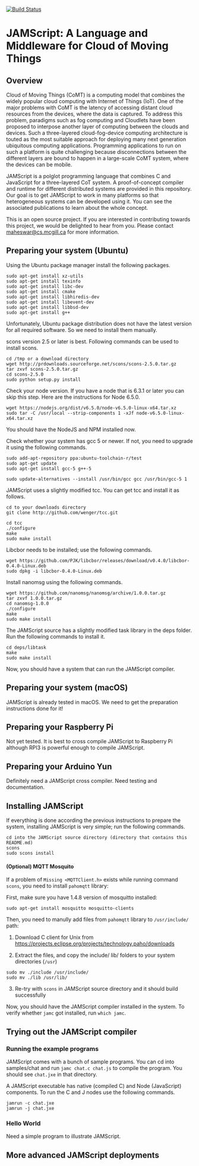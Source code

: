 [![Build Status](https://travis-ci.org/anrl/JAMScript.svg?branch=master)](https://travis-ci.org/anrl/JAMScript)

# JAMScript: A Language and Middleware for Cloud of Moving Things

## Overview

Cloud of Moving Things (CoMT) is a computing model that combines the widely popular
cloud computing with Internet of Things (IoT).
One of the major problems
with CoMT is the latency of accessing distant cloud resources from the
devices, where the data is captured. To address this problem, paradigms such
as fog computing and Cloudlets have been proposed to interpose another layer
of computing between the clouds and devices. Such a three-layered
cloud-fog-device computing architecture is touted as the most suitable
approach for deploying many next generation ubiquitous computing
applications. Programming applications to run on such a platform is quite
challenging because disconnections between the different layers are bound to
happen in a large-scale CoMT system, where the devices can be mobile.

JAMScript is a polglot programming language that combines C and JavaScript
for a three-layered CoT system. A proof-of-concept compiler and runtime for
different distributed systems are provided in this repository.
Our goal is to get JAMScript to work in many platforms so that heterogeneous
systems can be developed using it. You can see the associated publications to
learn about the whole concept.

This is an open source project. If you are interested in contributing towards this
project, we would be delighted to hear from you. Please contact maheswar@cs.mcgill.ca
for more information.

## Preparing your system (Ubuntu)    

Using the Ubuntu package manager install the following packages.
```
sudo apt-get install xz-utils
sudo apt-get install texinfo
sudo apt-get install libc-dev
sudo apt-get install cmake
sudo apt-get install libhiredis-dev
sudo apt-get install libevent-dev
sudo apt-get install libbsd-dev
sudo apt-get install g++
```

Unfortunately, Ubuntu package distribution does not have the latest version for
all required software. So we need to install them manually.

scons version 2.5 or later is best. Following commands can be used to install
scons.
```
cd /tmp or a download directory
wget http://prdownloads.sourceforge.net/scons/scons-2.5.0.tar.gz
tar zxvf scons-2.5.0.tar.gz
cd scons-2.5.0
sudo python setup.py install
```

Check your node version. If you have a node that is 6.3.1 or later you can skip this
step. Here are the instructions for Node 6.5.0.
```
wget https://nodejs.org/dist/v6.5.0/node-v6.5.0-linux-x64.tar.xz
sudo tar -C /usr/local --strip-components 1 -xJf node-v6.5.0-linux-x64.tar.xz
```
You should have the NodeJS and NPM installed now.

Check whether your system has gcc 5 or newer. If not, you need to upgrade it
using the following commands.
```
sudo add-apt-repository ppa:ubuntu-toolchain-r/test
sudo apt-get update
sudo apt-get install gcc-5 g++-5

sudo update-alternatives --install /usr/bin/gcc gcc /usr/bin/gcc-5 1
```

JAMScript uses a slightly modified tcc. You can get tcc and install it as follows.
```
cd to your downloads directory
git clone http://github.com/wenger/tcc.git

cd tcc
./configure
make
sudo make install
```

Libcbor needs to be installed; use the following commands.
```
wget https://github.com/PJK/libcbor/releases/download/v0.4.0/libcbor-0.4.0-Linux.deb
sudo dpkg -i libcbor-0.4.0-Linux.deb
```

Install nanomsg using the following commands.
```
wget https://github.com/nanomsg/nanomsg/archive/1.0.0.tar.gz
tar zxvf 1.0.0.tar.gz
cd nanomsg-1.0.0
./configure
make
sudo make install
```

The JAMScript source has a slightly modified task library in the deps folder.
Run the following commands to install it.
```
cd deps/libtask
make
sudo make install
```

Now, you should have a system that can run the JAMScript compiler.

## Preparing your system (macOS)

JAMScript is already tested in macOS. We need to get the preparation instructions done for
it!

## Preparing your Raspberry Pi

Not yet tested. It is best to cross compile JAMScript to Raspberry Pi although
RPI3 is powerful enough to compile JAMScript.

## Preparing your Arduino Yun

Definitely need a JAMScript cross compiler.
Need testing and documentation.

## Installing JAMScript

If everything is done according the previous instructions to prepare the system,
installing JAMScript is very simple; run the following commands.
```
cd into the JAMScript source directory (directory that contains this README.md)
scons
sudo scons install
```

#### (Optional) MQTT Mosquito 

If a problem of `Missing <MQTTClient.h>` exists while running command `scons`, you need to install `pahomqtt` library:

First, make sure you have 1.4.8 version of mosquitto installed:
```
sudo apt-get install mosquitto mosquitto-clients
```

Then, you need to manully add files from `pahomqtt` library to `/usr/include/` path:

1. Download C client for Unix from https://projects.eclipse.org/projects/technology.paho/downloads

2. Extract the files, and copy the include/ lib/ folders to your system directories (`/usr`)
```
sudo mv ./include /usr/include/
sudo mv ./lib /usr/lib/
```
3. Re-try with `scons` in JAMScript source directory and it should build successfully

Now, you should have the JAMScript compiler installed in the system. To verify whether
`jamc` got installed, run `which jamc`.


## Trying out the JAMScript compiler

### Running the example programs

JAMScript comes with a bunch of sample programs. You can cd into samples/chat
and run `jamc chat.c chat.js` to compile the program. You should see `chat.jxe` in
that directory.

A JAMScript executable has native (compiled C) and Node (JavaScript) components.
To run the C and J nodes use the following commands.
```
jamrun -c chat.jxe
jamrun -j chat.jxe
```

### Hello World

Need a simple program to illustrate JAMScript.


## More advanced JAMScript deployments
